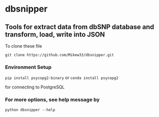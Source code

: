 # dbsnipper

## Tools for extract data from dbSNP database and transform, load, write into JSON

To clone these file

`git clone https://github.com/Mikew33/dbsnipper.git`


### Environment Setup

`pip install psycopg2-binary` or `conda install psycopg2` 

for connecting to PostgreSQL


### For more options, see help message by

`python dbsnipper --help`


